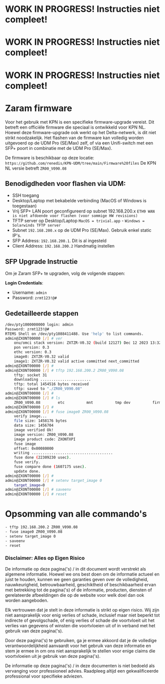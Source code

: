# WORK IN PROGRESS! Instructies niet compleet!
# WORK IN PROGRESS! Instructies niet compleet!
# WORK IN PROGRESS! Instructies niet compleet!

# Zaram firmware
Voor het gebruik met KPN is een specifieke firmware-upgrade vereist. Dit betreft een officiële firmware die speciaal is ontwikkeld voor KPN NL. Hoewel deze firmware-upgrade ook werkt op het Delta-netwerk, is dit niet strikt noodzakelijk. Het flashen van de firmware kan volledig worden uitgevoerd op de UDM Pro (SE/Max) zelf, of via een Unifi-switch met een SFP+ poort in combinatie met de UDM Pro (SE/Max).

De firmware is beschikbaar op deze locatie: ```https://github.com/renedis/KPN-UDM/tree/main/Firmware%20files```
De KPN NL versie betreft `ZR00_V090.08`

## Benodigdheden voor flashen via UDM:
   - SSH toegang
   - Desktop/Laptop met bekabelde verbinding (MacOS of Windows is toegestaan)
   - Vrij SFP+ LAN poort geconfigureerd op subnet 192.168.200.x `ETH9 WAN is niet afdoende voor flashen (voor sommige HW revisions)`
   - TFTP server op Desktop/Laptop `MacOS = trivial.app` - `Windows = Solarwinds TFTP server`
   - Subnet `192.168.200.x` op de UDM Pro (SE/Max). Gebruik enkel static IP's.
   - SFP Address: `192.168.200.1`. Dit is al ingesteld
   - Client Address: `192.168.200.2` Handmatig instellen

## SFP Upgrade Instructie

Om je Zaram SFP+ te upgraden, volg de volgende stappen:

**Login Credentials**:
   - Username: `admin`
   - Password: `zrmt123!@#`

## Gedetailleerde stappen

```bash
/dev/pty1000000000 login: admin
Password: zrmt123!@#
RTEMS Shell on /dev/pty1088411488. Use 'help' to list commands.
admin@ZXONT00000 [/] # ver
    onu/omci stack version: ZXTZR-V0.32 (build 12127) Dec 12 2023 13:32:25
    pon version: 0.3
    ethc version: 0.3
    image0: ZXTZR-V0.32 valid
    image1: ZXTZR-V0.32 valid active committed next_committed
admin@ZXONT00000 [/] #
admin@ZXONT00000 [/] # tftp 192.168.200.2 ZR00_V090.08
    tftp: socket 31
    downloading .......................
    tftp: total 1454516 bytes received
    tftp: saved to "./ZR00_V090.08"
admin@ZXONT00000 [/] #
admin@ZXONT00000 [/] # ls
    ZR00_V090.08        etc          mnt          tmp dev          firmware     test
admin@ZXONT00000 [/] #
admin@ZXONT00000 [/] # fuse image0 ZR00_V090.08
    verify image...
    file size: 1458176 bytes
    data size: 1456704
    image verified Ok!
    image version: ZR00_V090.08
    image product code: ZXONTXPI
    fuse image
	offset: 0x00080000
	writing .....................................
	fuse done (22309230 usec).
	fuse verify.
	fuse compare done (1607175 usec).
	update done.
admin@ZXONT00000 [/] #
admin@ZXONT00000 [/] # setenv target_image 0
	target_image=0
admin@ZXONT00000 [/] # saveenv
admin@ZXONT00000 [/] # reset
```

# Opsomming van alle commando's
```bash
- tftp 192.168.200.2 ZR00_V090.08
- fuse image0 ZR00_V090.08
- setenv target_image 0	
- saveenv
- reset
```

### Disclaimer: Alles op Eigen Risico
De informatie op deze pagina('s) / in dit document wordt verstrekt als algemene informatie. Hoewel we ons best doen om de informatie actueel en juist te houden, kunnen we geen garanties geven over de volledigheid, nauwkeurigheid, betrouwbaarheid, geschiktheid of beschikbaarheid ervan met betrekking tot de pagina('s) of de informatie, producten, diensten of gerelateerde afbeeldingen die op de website voor welk doel dan ook worden aangeboden.

Elk vertrouwen dat je stelt in deze informatie is strikt op eigen risico. Wij zijn niet aansprakelijk voor enig verlies of schade, inclusief maar niet beperkt tot indirecte of gevolgschade, of enig verlies of schade die voortvloeit uit het verlies van gegevens of winsten die voortvloeien uit of in verband met het gebruik van deze pagina('s).

Door deze pagina('s) te gebruiken, ga je ermee akkoord dat je de volledige verantwoordelijkheid aanvaardt voor het gebruik van deze informatie en stem je ermee in om ons niet aansprakelijk te stellen voor enige claims die voortvloeien uit je gebruik van deze pagina('s).

De informatie op deze pagina('s) / in deze documenten is niet bedoeld als vervanging voor professioneel advies. Raadpleeg altijd een gekwalificeerde professional voor specifieke adviezen.
